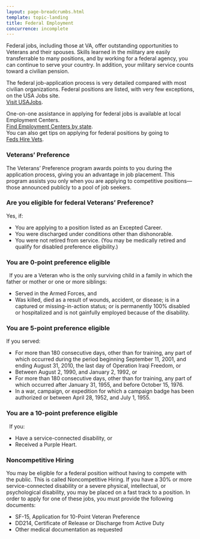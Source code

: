 ```yaml
---
layout: page-breadcrumbs.html
template: topic-landing
title: Federal Employment
concurrence: incomplete
---
```

<div itemscope itemtype="http://schema.org/FAQPage">
<div itemprop="description" class="va-introtext">

Federal jobs, including those at VA, offer outstanding opportunities to Veterans and their spouses. Skills learned in the military are easily transferrable to many positions, and by working for a federal agency, you can continue to serve your country. In addition, your military service counts toward a civilian pension.

</div>

The federal job-application process is very detailed compared with most civilian organizations. Federal positions are listed, with very few exceptions, on the USA Jobs site. <br> [Visit USAJobs](http://www.usajobs.gov).

One-on-one assistance in applying for federal jobs is available at local Employment Centers.<br> [Find Employment Centers by state](https://www.doleta.gov/usworkforce/onestop/onestopmap.cfm). <br> 
You can also get tips on applying for federal positions by going to <br> [Feds Hire Vets](http://www.fedshirevets.gov).

<div itemscope itemtype="http://schema.org/Question">

<h3 itemprop="name">Veterans’ Preference</h3>
<div itemprop="acceptedAnswer" itemscope itemtype="http://schema.org/Answer">
<div itemprop="text">

The Veterans’ Preference program awards points to you during the application process, giving you an advantage in job placement. This program assists you only when you are applying to competitive positions—those announced publicly to a pool of job seekers.

<div class="feature" markdown=“1” itemscope itemtype="http://schema.org/Question">

<h3 itemprop="name">Are you eligible for federal Veterans’ Preference?</h3>
<div itemprop="acceptedAnswer" itemscope itemtype="http://schema.org/Answer">
<div itemprop="text">

Yes, if:

- You are applying to a position listed as an Excepted Career. 
- You were discharged under conditions other than dishonorable. 
- You were not retired from service. (You may be medically retired and qualify for disabled preference eligibility.)

</div>
</div>
</div>
</div>

<div itemscope itemtype="http://schema.org/Question">

<h3 itemprop="name">You are 0-point preference eligible</h3>
<div itemprop="acceptedAnswer" itemscope itemtype="http://schema.org/Answer">
<div itemprop="text">
 
If you are a Veteran who is the only surviving child in a family in which the father or mother or one or more siblings:

- Served in the Armed Forces, and
- Was killed, died as a result of wounds, accident, or disease; is in a captured or missing-in-action status; or is permanently 100% disabled or hospitalized and is not gainfully employed because of the disability.

</div>
</div>
</div>

<div itemscope itemtype="http://schema.org/Question">

<h3 itemprop="name">You are 5-point preference eligible</h3>
<div itemprop="acceptedAnswer" itemscope itemtype="http://schema.org/Answer">
<div itemprop="text">

If you served:

- For more than 180 consecutive days, other than for training, any part of which occurred during the period beginning September 11, 2001, and ending August 31, 2010, the last day of Operation Iraqi Freedom, or
- Between August 2, 1990, and January 2, 1992, or
- For more than 180 consecutive days, other than for training, any part of which occurred after January 31, 1955, and before October 15, 1976.
- In a war, campaign, or expedition for which a campaign badge has been authorized or between April 28, 1952, and July 1, 1955.

</div>
</div>
</div>

<div itemscope itemtype="http://schema.org/Question">

<h3 itemprop="name">You are a 10-point preference eligible</h3>
<div itemprop="acceptedAnswer" itemscope itemtype="http://schema.org/Answer">
<div itemprop="text">
 
If you:

- Have a service-connected disability, or
- Received a Purple Heart.

</div>
</div>
</div>

<div itemscope itemtype="http://schema.org/Question">

<h3 itemprop="name">Noncompetitive Hiring</h3>
<div itemprop="acceptedAnswer" itemscope itemtype="http://schema.org/Answer">
<div itemprop="text">

You may be eligible for a federal position without having to compete with the public. This is called Noncompetitive Hiring. If you have a 30% or more service-connected disability or a severe physical, intellectual, or psychological disability, you may be placed on a fast track to a position.
In order to apply for one of these jobs, you must provide the following documents:

- SF-15, Application for 10-Point Veteran Preference
- DD214, Certificate of Release or Discharge from Active Duty
- Other medical documentation as requested 

</div>
</div>
</div>
</div>
